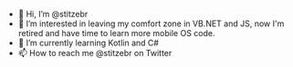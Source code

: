 - 👋 Hi, I’m @stitzebr
- 👀 I’m interested in leaving my comfort zone in VB.NET and JS, now I'm retired and have time to learn more mobile OS code.
- 🌱 I’m currently learning Kotlin and C#
- 📫 How to reach me @stitzebr on Twitter

<!---
stitzebr/stitzebr is a ✨ special ✨ repository because its `README.md` (this file) appears on your GitHub profile.
You can click the Preview link to take a look at your changes.
--->
